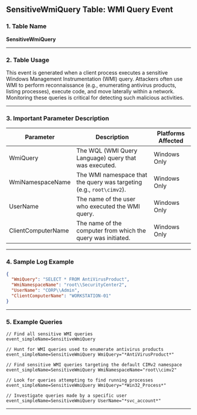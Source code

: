 ## SensitiveWmiQuery Table: WMI Query Event

### 1. Table Name
**SensitiveWmiQuery**

---

### 2. Table Usage
This event is generated when a client process executes a sensitive Windows Management Instrumentation (WMI) query. Attackers often use WMI to perform reconnaissance (e.g., enumerating antivirus products, listing processes), execute code, and move laterally within a network. Monitoring these queries is critical for detecting such malicious activities.

---

### 3. Important Parameter Description

| Parameter | Description | Platforms Affected |
|---|---|---|
| WmiQuery | The WQL (WMI Query Language) query that was executed. | Windows Only |
| WmiNamespaceName | The WMI namespace that the query was targeting (e.g., `root\cimv2`). | Windows Only |
| UserName | The name of the user who executed the WMI query. | Windows Only |
| ClientComputerName | The name of the computer from which the query was initiated. | Windows Only |

---

### 4. Sample Log Example

```json
{
  "WmiQuery": "SELECT * FROM AntiVirusProduct",
  "WmiNamespaceName": "root\\SecurityCenter2",
  "UserName": "CORP\\Admin",
  "ClientComputerName": "WORKSTATION-01"
}
```
---
### 5. Example Queries

```xql
// Find all sensitive WMI queries
event_simpleName=SensitiveWmiQuery

// Hunt for WMI queries used to enumerate antivirus products
event_simpleName=SensitiveWmiQuery WmiQuery="*AntiVirusProduct*"

// Find sensitive WMI queries targeting the default CIMv2 namespace
event_simpleName=SensitiveWmiQuery WmiNamespaceName="root\\cimv2"

// Look for queries attempting to find running processes
event_simpleName=SensitiveWmiQuery WmiQuery="*Win32_Process*"

// Investigate queries made by a specific user
event_simpleName=SensitiveWmiQuery UserName="*svc_account*"
```
---
